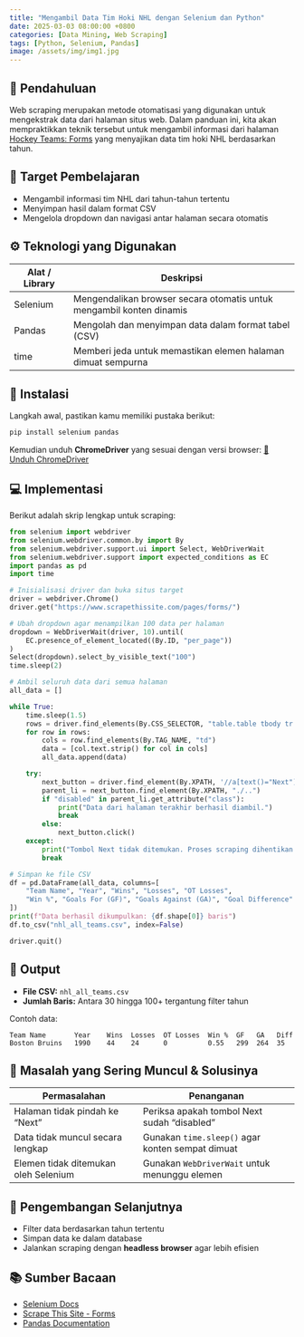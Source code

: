 ```yaml
---
title: "Mengambil Data Tim Hoki NHL dengan Selenium dan Python"
date: 2025-03-03 08:00:00 +0800
categories: [Data Mining, Web Scraping]
tags: [Python, Selenium, Pandas]
image: /assets/img/img1.jpg
---
```


## 🧾 Pendahuluan

Web scraping merupakan metode otomatisasi yang digunakan untuk mengekstrak data dari halaman situs web. Dalam panduan ini, kita akan mempraktikkan teknik tersebut untuk mengambil informasi dari halaman [Hockey Teams: Forms](https://www.scrapethissite.com/pages/forms/) yang menyajikan data tim hoki NHL berdasarkan tahun.

## 🎯 Target Pembelajaran

* Mengambil informasi tim NHL dari tahun-tahun tertentu
* Menyimpan hasil dalam format CSV
* Mengelola dropdown dan navigasi antar halaman secara otomatis

## ⚙️ Teknologi yang Digunakan

| Alat / Library | Deskripsi                                                            |
| -------------- | -------------------------------------------------------------------- |
| Selenium       | Mengendalikan browser secara otomatis untuk mengambil konten dinamis |
| Pandas         | Mengolah dan menyimpan data dalam format tabel (CSV)                 |
| time           | Memberi jeda untuk memastikan elemen halaman dimuat sempurna         |

## 🔧 Instalasi

Langkah awal, pastikan kamu memiliki pustaka berikut:

```bash
pip install selenium pandas
```

Kemudian unduh **ChromeDriver** yang sesuai dengan versi browser:
[🔗 Unduh ChromeDriver](https://sites.google.com/chromium.org/driver/)

## 💻 Implementasi

Berikut adalah skrip lengkap untuk scraping:

```python
from selenium import webdriver
from selenium.webdriver.common.by import By
from selenium.webdriver.support.ui import Select, WebDriverWait
from selenium.webdriver.support import expected_conditions as EC
import pandas as pd
import time

# Inisialisasi driver dan buka situs target
driver = webdriver.Chrome()
driver.get("https://www.scrapethissite.com/pages/forms/")

# Ubah dropdown agar menampilkan 100 data per halaman
dropdown = WebDriverWait(driver, 10).until(
    EC.presence_of_element_located((By.ID, "per_page"))
)
Select(dropdown).select_by_visible_text("100")
time.sleep(2)

# Ambil seluruh data dari semua halaman
all_data = []

while True:
    time.sleep(1.5)
    rows = driver.find_elements(By.CSS_SELECTOR, "table.table tbody tr.team")
    for row in rows:
        cols = row.find_elements(By.TAG_NAME, "td")
        data = [col.text.strip() for col in cols]
        all_data.append(data)

    try:
        next_button = driver.find_element(By.XPATH, '//a[text()="Next"]')
        parent_li = next_button.find_element(By.XPATH, "./..")
        if "disabled" in parent_li.get_attribute("class"):
            print("Data dari halaman terakhir berhasil diambil.")
            break
        else:
            next_button.click()
    except:
        print("Tombol Next tidak ditemukan. Proses scraping dihentikan.")
        break

# Simpan ke file CSV
df = pd.DataFrame(all_data, columns=[
    "Team Name", "Year", "Wins", "Losses", "OT Losses",
    "Win %", "Goals For (GF)", "Goals Against (GA)", "Goal Difference"
])
print(f"Data berhasil dikumpulkan: {df.shape[0]} baris")
df.to_csv("nhl_all_teams.csv", index=False)

driver.quit()
```

## 📁 Output

* **File CSV:** `nhl_all_teams.csv`
* **Jumlah Baris:** Antara 30 hingga 100+ tergantung filter tahun

Contoh data:

```
Team Name       Year    Wins  Losses  OT Losses  Win %  GF   GA   Diff
Boston Bruins   1990    44    24      0          0.55   299  264  35
```

## 🧩 Masalah yang Sering Muncul & Solusinya

| Permasalahan                         | Penanganan                                       |
| ------------------------------------ | ------------------------------------------------ |
| Halaman tidak pindah ke “Next”       | Periksa apakah tombol Next sudah “disabled”      |
| Data tidak muncul secara lengkap     | Gunakan `time.sleep()` agar konten sempat dimuat |
| Elemen tidak ditemukan oleh Selenium | Gunakan `WebDriverWait` untuk menunggu elemen    |

## 🔭 Pengembangan Selanjutnya

* Filter data berdasarkan tahun tertentu
* Simpan data ke dalam database
* Jalankan scraping dengan **headless browser** agar lebih efisien

## 📚 Sumber Bacaan

* [Selenium Docs](https://selenium.dev/documentation/)
* [Scrape This Site - Forms](https://www.scrapethissite.com/pages/forms/)
* [Pandas Documentation](https://pandas.pydata.org/docs/)